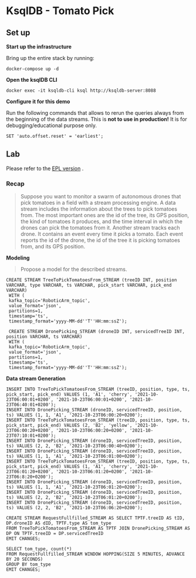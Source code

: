 # KsqlDB - Tomato Pick
## Set up
**Start up the infrastructure**

Bring up the entire stack by running:

```
docker-compose up -d
```
**Open the ksqlDB CLI**
```
docker exec -it ksqldb-cli ksql http://ksqldb-server:8088
```

**Configure it for this demo**

Run the following commands that allows to rerun the queries always from the beginning of the data streams. This is **not to use in production!** It is for debugging/educational purpose only.

```
SET 'auto.offset.reset' = 'earliest';
```

## Lab
Please refer to the [EPL version](https://github.com/DarioVernola/StreamingDataAnalytics-project/blob/main/epl_tomatopick/readme.md) .

### Recap
> Suppose you want to monitor a swarm of autonomous drones that pick tomatoes in a field with a stream processing engine. A data stream includes the information about the trees to pick tomatoes from. The most important ones are the id of the tree, its GPS position, the kind of tomatoes it produces, and the time interval in which the drones can pick the tomatoes from it. Another stream tracks each drone. It contains an event every time it picks a tomato. Each event reports the id of the drone, the id of the tree it is picking tomatoes from, and its GPS position.

**Modeling**
> Propose a model for the described streams.
 ```
 CREATE STREAM TreeToPickTomatoesFrom_STREAM (treeID INT, position VARCHAR, type VARCHAR, ts VARCHAR, pick_start VARCHAR, pick_end VARCHAR)
  WITH (
  kafka_topic='RoboticArm_topic', 
  value_format='json', 
  partitions=1,
  timestamp='ts',
  timestamp_format='yyyy-MM-dd''T''HH:mm:ssZ');
  
  CREATE STREAM DronePicking_STREAM (droneID INT, servicedTreeID INT, position VARCHAR, ts VARCHAR)
  WITH (
  kafka_topic='RoboticArm_topic', 
  value_format='json', 
  partitions=1,
  timestamp='ts',
  timestamp_format='yyyy-MM-dd''T''HH:mm:ssZ');
 ```
 
 **Data stream Generation**
```
INSERT INTO TreeToPickTomatoesFrom_STREAM (treeID, position, type, ts, pick_start, pick_end) VALUES (1, 'A1', 'cherry', '2021-10-23T06:00:01+0200', '2021-10-23T06:00:01+0200', '2021-10-23T06:40:01+0200');
INSERT INTO DronePicking_STREAM (droneID, servicedTreeID, position, ts) VALUES (1, 1, 'A1', '2021-10-23T06:00:20+0200');
INSERT INTO TreeToPickTomatoesFrom_STREAM (treeID, position, type, ts, pick_start, pick_end) VALUES (2, 'B2', 'yellow', '2021-10-23T06:00:20+0200', '2021-10-23T06:00:20+0200', '2021-10-23T07:10:01+0200');
INSERT INTO DronePicking_STREAM (droneID, servicedTreeID, position, ts) VALUES (2, 2, 'B2', '2021-10-23T06:00:40+0200');
INSERT INTO DronePicking_STREAM (droneID, servicedTreeID, position, ts) VALUES (1, 1, 'A1', '2021-10-23T06:01:00+0200');
INSERT INTO TreeToPickTomatoesFrom_STREAM (treeID, position, type, ts, pick_start, pick_end) VALUES (1, 'A1', 'cherry', '2021-10-23T06:01:20+0200', '2021-10-23T06:01:20+0200', '2021-10-23T06:8:20+0200');
INSERT INTO DronePicking_STREAM (droneID, servicedTreeID, position, ts) VALUES (1, 1, 'A1', '2021-10-23T06:01:20+0200');
INSERT INTO DronePicking_STREAM (droneID, servicedTreeID, position, ts) VALUES (2, 2, 'B2', '2021-10-23T06:01:20+0200');
INSERT INTO DronePicking_STREAM (droneID, servicedTreeID, position, ts) VALUES (2, 2, 'B2', '2021-10-23T06:06:20+0200');
```
```
CREATE STREAM RequestFullfilled_STREAM AS SELECT TPTF.treeID AS tID, DP.droneID AS dID, TPTF.type AS tom_type
FROM TreeToPickTomatoesFrom_STREAM AS TPTF JOIN DronePicking_STREAM AS DP ON TPTF.treeID = DP.servicedTreeID
EMIT CHANGES;
```

```
SELECT tom_type, count(*)
FROM RequestFullfilled_STREAM WINDOW HOPPING(SIZE 5 MINUTES, ADVANCE BY 20 SECONDS)
GROUP BY tom_type
EMIT CHANGES;

```
